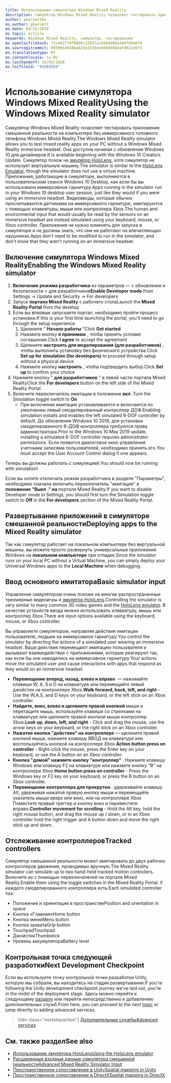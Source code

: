 ```yaml
---
title: Использование симулятора Windows Mixed Reality
description: Симулятор Windows Mixed Reality позволяет тестировать приложения смешанной реальности на компьютере без иммерсивного головного телефона Windows Mixed Reality.
author: pbarnettms
ms.author: pbarnett
ms.date: 04/25/2019
ms.topic: article
keywords: Windows Mixed Reality, симулятор, тестирование
ms.openlocfilehash: 72ce82770f80b6c22837ac9484d88a4497d6b8f8
ms.sourcegitcommit: 09599b4034be825e4536eeb9566968afd021d5f3
ms.translationtype: MT
ms.contentlocale: ru-RU
ms.lasthandoff: 10/03/2020
ms.locfileid: "91683559"
---
```

# <a name="using-the-windows-mixed-reality-simulator"></a><span data-ttu-id="2c550-104">Использование симулятора Windows Mixed Reality</span><span class="sxs-lookup"><span data-stu-id="2c550-104">Using the Windows Mixed Reality simulator</span></span>

<span data-ttu-id="2c550-105">Симулятор Windows Mixed Reality позволяет тестировать приложения смешанной реальности на компьютере без иммерсивного головного телефона Windows Mixed Reality.</span><span class="sxs-lookup"><span data-stu-id="2c550-105">The Windows Mixed Reality simulator allows you to test mixed reality apps on your PC without a Windows Mixed Reality immersive headset.</span></span> <span data-ttu-id="2c550-106">Она доступна начиная с обновления Windows 10 для дизайнеров.</span><span class="sxs-lookup"><span data-stu-id="2c550-106">It is available beginning with the Windows 10 Creators Update.</span></span> <span data-ttu-id="2c550-107">Симулятор похож на [эмулятор HoloLens](using-the-hololens-emulator.md), хотя симулятор не использует виртуальную машину.</span><span class="sxs-lookup"><span data-stu-id="2c550-107">The simulator is similar to the [HoloLens Emulator](using-the-hololens-emulator.md), though the simulator does not use a virtual machine.</span></span> <span data-ttu-id="2c550-108">Приложения, работающие в симуляторе, выполняются в пользовательском сеансе Windows 10 Desktop, как если бы вы использовали иммерсивное гарнитуру.</span><span class="sxs-lookup"><span data-stu-id="2c550-108">Apps running in the simulator run in your Windows 10 desktop user session, just like they would if you were using an immersive headset.</span></span> <span data-ttu-id="2c550-109">Видеовводы, которые обычно просчитываются датчиками на иммерсивного гарнитуре, имитируются с помощью клавиатуры, мыши или контроллера Xbox.</span><span class="sxs-lookup"><span data-stu-id="2c550-109">The human and environmental input that would usually be read by the sensors on an immersive headset are instead simulated using your keyboard, mouse, or Xbox controller.</span></span> <span data-ttu-id="2c550-110">Приложения не нужно изменять для запуска в симуляторе и не должны знать, что они не работают на впечатляющих наушниках.</span><span class="sxs-lookup"><span data-stu-id="2c550-110">Apps don't need to be modified to run in the simulator, and don't know that they aren't running on an immersive headset.</span></span>

## <a name="enabling-the-windows-mixed-reality-simulator"></a><span data-ttu-id="2c550-111">Включение симулятора Windows Mixed Reality</span><span class="sxs-lookup"><span data-stu-id="2c550-111">Enabling the Windows Mixed Reality simulator</span></span>

1. <span data-ttu-id="2c550-112">**Включение режима разработчика** из параметров — > обновления и безопасности > для разработчиков</span><span class="sxs-lookup"><span data-stu-id="2c550-112">**Enable Developer mode** from Settings -> Update and Security -> For developers</span></span>
2. <span data-ttu-id="2c550-113">Запуск **портала Mixed Reality** с рабочего стола</span><span class="sxs-lookup"><span data-stu-id="2c550-113">Launch the **Mixed Reality Portal** from the desktop</span></span>
3. <span data-ttu-id="2c550-114">Если вы впервые запускаете портал, необходимо пройти процесс установки.</span><span class="sxs-lookup"><span data-stu-id="2c550-114">If this is your first time launching the portal, you'll need to go through the setup experience</span></span>
   1. <span data-ttu-id="2c550-115">Щелкните " **Начало работы** "</span><span class="sxs-lookup"><span data-stu-id="2c550-115">Click **Get started**</span></span>
   2. <span data-ttu-id="2c550-116">Нажмите кнопку **я принимаю** , чтобы принять условия соглашения.</span><span class="sxs-lookup"><span data-stu-id="2c550-116">Click **I agree** to accept the agreement</span></span>
   3. <span data-ttu-id="2c550-117">Щелкните **настроить для моделирования (для разработчиков)** , чтобы выполнить установку без физического устройства.</span><span class="sxs-lookup"><span data-stu-id="2c550-117">Click **Set up for simulation (for developers)** to proceed through setup without a physical device</span></span>
   4. <span data-ttu-id="2c550-118">Нажмите кнопку **настроить** , чтобы подтвердить выбор.</span><span class="sxs-lookup"><span data-stu-id="2c550-118">Click **Set up** to confirm your choice</span></span>
4. <span data-ttu-id="2c550-119">Нажмите кнопку " **для разработчиков** " в левой части портала Mixed Reality</span><span class="sxs-lookup"><span data-stu-id="2c550-119">Click the **For developers** button on the left side of the Mixed Reality Portal</span></span>
5. <span data-ttu-id="2c550-120">Включите переключатель имитации в положение **вкл** .</span><span class="sxs-lookup"><span data-stu-id="2c550-120">Turn the Simulation toggle switch to **On**</span></span>
   * <span data-ttu-id="2c550-121">При включении имитации устанавливается и включается по умолчанию левый смоделированный контроллер ДОФ.</span><span class="sxs-lookup"><span data-stu-id="2c550-121">Enabling simulation installs and enables the left simulated 6-DOF controller by default.</span></span>  <span data-ttu-id="2c550-122">До обновления Windows 10 2019, для установки смоделированного 6-ДОФ контроллера требуются права администратора.</span><span class="sxs-lookup"><span data-stu-id="2c550-122">Prior to the Windows 10 May 2019 update, installing a simulated 6-DOF controller requires administrator permissions.</span></span>  <span data-ttu-id="2c550-123">Если появится диалоговое окно управления учетными записями пользователей, необходимо принять его.</span><span class="sxs-lookup"><span data-stu-id="2c550-123">You must accept the User Account Control dialog if one appears.</span></span>

<span data-ttu-id="2c550-124">Теперь вы должны работать с симуляцией.</span><span class="sxs-lookup"><span data-stu-id="2c550-124">You should now be running with simulation!</span></span>

<span data-ttu-id="2c550-125">Если вы хотите отключить режим разработчика в разделе "Параметры", необходимо сначала включить переключатель "имитация" в **положение "Выкл** **." на** портале Mixed Reality.</span><span class="sxs-lookup"><span data-stu-id="2c550-125">If you want to disable Developer mode in Settings, you should first turn the Simulation toggle switch to **Off** in the **For developers** section of the Mixed Reality Portal.</span></span>

## <a name="deploying-apps-to-the-mixed-reality-simulator"></a><span data-ttu-id="2c550-126">Развертывание приложений в симуляторе смешанной реальности</span><span class="sxs-lookup"><span data-stu-id="2c550-126">Deploying apps to the Mixed Reality simulator</span></span>

<span data-ttu-id="2c550-127">Так как симулятор работает на локальном компьютере без виртуальной машины, вы можете просто развернуть универсальные приложения Windows на **локальном компьютере** при отладке.</span><span class="sxs-lookup"><span data-stu-id="2c550-127">Since the simulator runs on your local PC without a Virtual Machine, you can simply deploy your Universal Windows apps to the **Local Machine** when debugging.</span></span>

## <a name="basic-simulator-input"></a><span data-ttu-id="2c550-128">Ввод основного имитатора</span><span class="sxs-lookup"><span data-stu-id="2c550-128">Basic simulator input</span></span>

<span data-ttu-id="2c550-129">Управление симулятором очень похоже на многие распространенные трехмерные видеоигры и [эмулятор HoloLens](using-the-hololens-emulator.md).</span><span class="sxs-lookup"><span data-stu-id="2c550-129">Controlling the simulator is very similar to many common 3D video games and the [HoloLens emulator](using-the-hololens-emulator.md).</span></span> <span data-ttu-id="2c550-130">В качестве устройств ввода можно использовать клавиатуру, мышь или контроллер Xbox.</span><span class="sxs-lookup"><span data-stu-id="2c550-130">There are input options available using the keyboard, mouse, or Xbox controller.</span></span>

<span data-ttu-id="2c550-131">Вы управляете симулятором, направляя действия имитации пользователя, людьми на иммерсивное гарнитуру.</span><span class="sxs-lookup"><span data-stu-id="2c550-131">You control the simulator by directing the actions of a simulated user wearing an immersive headset.</span></span> <span data-ttu-id="2c550-132">Ваши действия перемещают имитацию пользователя и вызывают взаимодействие с приложениями, которые реагируют так, как если бы они наводились на иммерсивное гарнитуру.</span><span class="sxs-lookup"><span data-stu-id="2c550-132">Your actions move the simulated user and cause interactions with apps that respond as they would on an immersive headset.</span></span>
* <span data-ttu-id="2c550-133">**Перемещение вперед, назад, влево и вправо**  — нажимайте клавиши W, A, S и D на клавиатуре или перемещайте левый джойстик на контроллере Xbox.</span><span class="sxs-lookup"><span data-stu-id="2c550-133">**Walk forward, back, left, and right** - Use the W,A,S, and D keys on your keyboard, or the left stick on an Xbox controller.</span></span>
* <span data-ttu-id="2c550-134">**Найдите, вниз, влево и щелкните правой кнопкой** мыши и перетащите мышь, используйте клавиши со стрелками на клавиатуре или щелкните правой кнопкой мыши контроллер Xbox.</span><span class="sxs-lookup"><span data-stu-id="2c550-134">**Look up, down, left, and right** - Click and drag the mouse, use the arrow keys on your keyboard, or the right stick on an Xbox controller.</span></span>
* <span data-ttu-id="2c550-135">**Нажатие кнопки "действие" на контроллере** — щелкните правой кнопкой мыши, нажмите клавишу ВВОД на клавиатуре или воспользуйтесь кнопкой на контроллере Xbox.</span><span class="sxs-lookup"><span data-stu-id="2c550-135">**Action button press on controller** - Right-click the mouse, press the Enter key on your keyboard, or use the A button on an Xbox controller.</span></span>
* <span data-ttu-id="2c550-136">**Кнопка "домой" нажмите кнопку "контроллер"** . Нажмите клавишу Windows или клавишу F2 на клавиатуре или нажмите кнопку "B" на контроллере Xbox.</span><span class="sxs-lookup"><span data-stu-id="2c550-136">**Home button press on controller** - Press the Windows key or F2 key on your keyboard, or press the B button on an Xbox controller.</span></span>
* <span data-ttu-id="2c550-137">**Перемещение контроллера для прокрутки** . удерживайте клавишу Alt, удерживая нажатой правую кнопку мыши и перемещайте указатель мыши вверх или вниз, или на контроллере Xbox Поместите правый триггер и кнопку вниз и переместите вправо.</span><span class="sxs-lookup"><span data-stu-id="2c550-137">**Controller movement for scrolling** - Hold the Alt key, hold the right mouse button, and drag the mouse up / down, or in an Xbox controller hold the right trigger and A button down and move the right stick up and down.</span></span>

## <a name="tracked-controllers"></a><span data-ttu-id="2c550-138">Отслеживание контроллеров</span><span class="sxs-lookup"><span data-stu-id="2c550-138">Tracked controllers</span></span>

<span data-ttu-id="2c550-139">Симулятор смешанной реальности может имитировать до двух рабочих контроллеров движения, проводимых вручную.</span><span class="sxs-lookup"><span data-stu-id="2c550-139">The Mixed Reality simulator can simulate up to two hand-held tracked motion controllers.</span></span> <span data-ttu-id="2c550-140">Включите их с помощью переключателей на портале Mixed Reality.</span><span class="sxs-lookup"><span data-stu-id="2c550-140">Enable them using the toggle switches in the Mixed Reality Portal.</span></span> <span data-ttu-id="2c550-141">У каждого смоделированного контроллера есть:</span><span class="sxs-lookup"><span data-stu-id="2c550-141">Each simulated controller has:</span></span>
* <span data-ttu-id="2c550-142">Положение и ориентация в пространстве</span><span class="sxs-lookup"><span data-stu-id="2c550-142">Position and orientation in space</span></span>
* <span data-ttu-id="2c550-143">Кнопка «Главная»</span><span class="sxs-lookup"><span data-stu-id="2c550-143">Home button</span></span>
* <span data-ttu-id="2c550-144">Кнопка меню</span><span class="sxs-lookup"><span data-stu-id="2c550-144">Menu button</span></span>
* <span data-ttu-id="2c550-145">Кнопка захвата</span><span class="sxs-lookup"><span data-stu-id="2c550-145">Grip button</span></span>
* <span data-ttu-id="2c550-146">Touchpad</span><span class="sxs-lookup"><span data-stu-id="2c550-146">Touchpad</span></span>
* <span data-ttu-id="2c550-147">Джойстик</span><span class="sxs-lookup"><span data-stu-id="2c550-147">Thumbstick</span></span>
* <span data-ttu-id="2c550-148">Уровень аккумулятора</span><span class="sxs-lookup"><span data-stu-id="2c550-148">Battery level</span></span>

## <a name="next-development-checkpoint"></a><span data-ttu-id="2c550-149">Контрольная точка следующей разработки</span><span class="sxs-lookup"><span data-stu-id="2c550-149">Next Development Checkpoint</span></span>

<span data-ttu-id="2c550-150">Если вы используете точку контрольной точки разработки Unity, которую мы собрали, вы находитесь на стадии развертывания.</span><span class="sxs-lookup"><span data-stu-id="2c550-150">If you're following the Unity development checkpoint journey we've laid out, you're in the midst of the deployment stage.</span></span> <span data-ttu-id="2c550-151">Здесь можно перейти к следующему [разделу](../../develop/unity/unity-development-overview.md#4-deploying-to-a-device-or-emulator) или перейти непосредственно к добавлению дополнительных служб.</span><span class="sxs-lookup"><span data-stu-id="2c550-151">From here, you can proceed to the next [topic](../../develop/unity/unity-development-overview.md#4-deploying-to-a-device-or-emulator) or jump directly to adding advanced services.</span></span>

> [!div class="nextstepaction"]
> [<span data-ttu-id="2c550-152">Дополнительные службы</span><span class="sxs-lookup"><span data-stu-id="2c550-152">Advanced services</span></span>](../../develop/unity/unity-development-overview.md#5-adding-services)


## <a name="see-also"></a><span data-ttu-id="2c550-153">См. также раздел</span><span class="sxs-lookup"><span data-stu-id="2c550-153">See also</span></span>
* [<span data-ttu-id="2c550-154">Использование эмулятора HoloLens</span><span class="sxs-lookup"><span data-stu-id="2c550-154">Using the HoloLens emulator</span></span>](using-the-hololens-emulator.md)
* [<span data-ttu-id="2c550-155">Расширенные входные данные симулятора смешанной реальности</span><span class="sxs-lookup"><span data-stu-id="2c550-155">Advanced Mixed Reality Simulator Input</span></span>](advanced-hololens-emulator-and-mixed-reality-simulator-input.md)
* [<span data-ttu-id="2c550-156">Пространственное сопоставление в Unity</span><span class="sxs-lookup"><span data-stu-id="2c550-156">Spatial mapping in Unity</span></span>](../../develop/unity/spatial-mapping-in-unity.md)
* [<span data-ttu-id="2c550-157">Пространственное сопоставление в DirectX</span><span class="sxs-lookup"><span data-stu-id="2c550-157">Spatial mapping in DirectX</span></span>](../../develop/native/spatial-mapping-in-directx.md)
